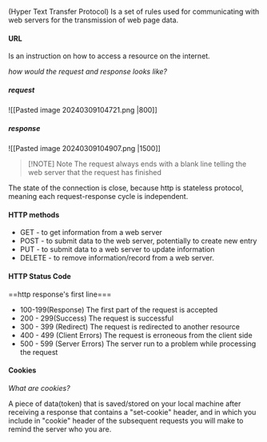 (Hyper Text Transfer Protocol)
Is a set of rules used for communicating with web servers for the transmission of web page data.

#### URL

Is an instruction on how to access a resource on the internet.

*how would the request and response looks like?*
##### request

![[Pasted image 20240309104721.png |800]]

##### response

![[Pasted image 20240309104907.png |1500]]


> [!NOTE] Note
> The request always ends with a blank line telling the web server that the request has finished



The state of the connection is close, because http is stateless protocol, meaning each request-response cycle is independent.

#### HTTP methods
- GET - to get information from a web server
- POST - to submit data to the web server, potentially to create new entry
- PUT - to submit data to a web server to update information
- DELETE - to remove information/record from a web server.

#### HTTP Status Code

==http response's first line===

- 100-199(Response)  The first part of the request is accepted
- 200 - 299(Success) The request is successful
- 300 - 399 (Redirect) The request is redirected to another resource
- 400 - 499 (Client Errors) The request is erroneous from the client side
- 500 - 599 (Server Errors) The server run to a problem while processing the request

#### Cookies

*What are cookies?*

A piece of data(token) that is saved/stored on your local machine after receiving a response that contains a "set-cookie" header, and in which you include in "cookie" header of the subsequent requests you will make to remind the server who you are.
